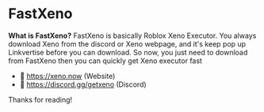 # FastXeno

**What is FastXeno?**
FastXeno is basically Roblox Xeno Executor. You always download Xeno from the discord or Xeno webpage, and it's keep pop up Linkvertise before you can download. So now, you just need to download from FastXeno then you can quickly get Xeno executor fast

- 🔗 https://xeno.now (Website)
- 🔗 https://discord.gg/getxeno (Discord)

Thanks for reading!

